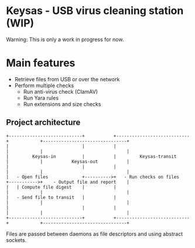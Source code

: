 # Keysas - USB virus cleaning station (WIP)

Warning: This is only a work in progress for now.

# Main features
- Retrieve files from USB or over the network
- Perform multiple checks
    - Run anti-virus check (ClamAV)
    - Run Yara rules
    - Run extensions and size checks

## Project architecture

```
+----------------------------+           +----------------------------+            +--------------------------------+
|                            |           |                            |            |                                |
|         Keysas-in          |           |         Keysas-transit     |            |           Keysas-out           |
|                            |           |                            |            |                                |
|   - Open files             +---------->+   - Run checks on files    +----------->+    - Output file and report    |
|   | Compute file digest    |           |                            |            |                                |
|   - Send file to transit   |           |                            |            |                                |
|                            |           |                            |            |                                |
+----------------------------+           +----------------------------+            +--------------------------------+
```

Files are passed between daemons as file descriptors and using abstract sockets.

